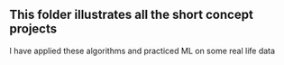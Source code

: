 ## This folder illustrates all the short concept projects 

I have applied these algorithms and practiced ML on some real life data
